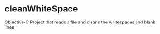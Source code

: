 cleanWhiteSpace
===============

Objective-C Project that reads a file and cleans the whitespaces and blank lines
